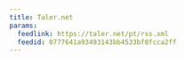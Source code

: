 ```yaml
---
title: Taler.net
params:
  feedlink: https://taler.net/pt/rss.xml
  feedid: 0777641a93493143bb4533bf8fcca2ff
---
```

